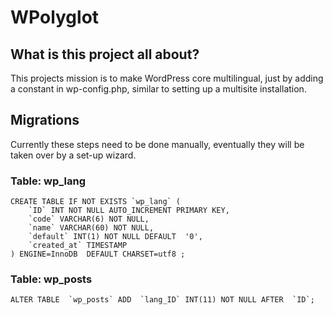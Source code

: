 # WPolyglot

## What is this project all about?
This projects mission is to make WordPress core multilingual, just by adding a constant in wp-config.php, similar to setting up a multisite installation.

## Migrations
Currently these steps need to be done manually, eventually they will be taken over by a set-up wizard.

### Table: wp_lang
```mysql
CREATE TABLE IF NOT EXISTS `wp_lang` (
	`ID` INT NOT NULL AUTO_INCREMENT PRIMARY KEY,
	`code` VARCHAR(6) NOT NULL,
	`name` VARCHAR(60) NOT NULL,
	`default` INT(1) NOT NULL DEFAULT  '0',
	`created_at` TIMESTAMP
) ENGINE=InnoDB  DEFAULT CHARSET=utf8 ;
```
### Table: wp_posts
```mysql
ALTER TABLE  `wp_posts` ADD  `lang_ID` INT(11) NOT NULL AFTER  `ID`;
```